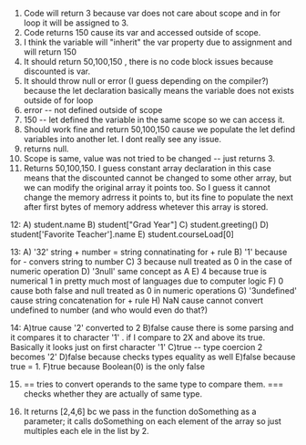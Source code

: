 1. Code will return 3 because var does not care about scope and in for loop it will be assigned to 3.
2. Code returns 150 cause its var and accessed outside of scope.
3. I think the variable will "inherit" the var property due to assignment and will return 150
4. It should return 50,100,150 , there is no code block issues because discounted is var.
5. It should throw null or error (I guess depending on the compiler?) because the let declaration basically means the variable does not exists outside of for loop
6. error -- not defined outside of scope
7. 150 -- let defined the variable in the same scope so we can access it.
8. Should work fine and return 50,100,150 cause we populate the let defind variables into another let. I dont really see any issue.
9. returns null.
10. Scope is same, value was not tried to be changed -- just returns 3.
11. Returns 50,100,150. I guess constant array declaration in this case means that the discounted cannot be changed to some other array, but we can modify the original array it points too. So I guess it cannot change the memory adrress it points to, but its fine to populate the next after first bytes of memory address whetever this array is stored. 

12:
A) student.name 
B) student["Grad Year"]
C) student.greeting()
D) student['Favorite Teacher'].name
E) student.courseLoad[0]

 13:
 A) '32' string + number = string connatinating for + rule 
 B) '1' because for - convers string to number 
 C) 3 because null treated as 0 in the case of numeric operation
D) '3null' same concept as A 
E) 4 because true is numerical 1 in pretty much most of languages due to computer logic 
F) 0 cause both false and null treated as 0 in numeric operations
G) '3undefined' cause string concatenation for + rule 
H) NaN cause cannot convert undefined to number (and who would even do that?)

14: 
A)true cause '2' converted to 2
B)false cause there is some parsing and it compares it to character '1' . if I compare to 2X and above its true. Basically it looks just on first character '1'
C)true -- type coercion 2 becomes '2'
D)false because checks types equality as well 
E)false because true = 1. 
F)true because Boolean(0) is the only false 

15) == tries to convert operands to the same type to compare them. === checks whether they are actually of same type.

17) It returns [2,4,6] bc we pass in the function doSomething as a parameter; it calls doSomething on each element of the array so just multiples each ele in the list by 2.  
 
